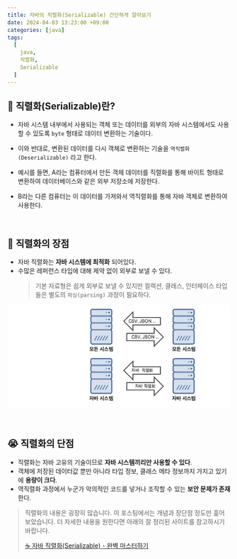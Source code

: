 ```yaml
---
title: 자바의 직렬화(Serializable) 간단하게 알아보기
date: 2024-04-03 13:23:00 +09:00
categories: [java]
tags:
  [
    java,
    직렬화,
    Serializable
  ]
---
```


## 🤔 직렬화(Serializable)란?
- 자바 시스템 내부에서 사용되는 객체 또는 데이터를 외부의 자바 시스템에서도 사용할 수 있도록 `byte` 형태로 데이터 변환하는 기술이다.
- 이와 반대로, 변환된 데이터를 다시 객체로 변환하는 기술을 `역직렬화(Deserializable)` 라고 한다.

- 예시를 들면, A라는 컴퓨터에서 만든 객체 데이터를 직렬화를 통해 바이트 형태로 변환하여 데이터베이스와 같은 외부 저장소에 저장한다.
- B라는 다른 컴퓨터는 이 데이터를 가져와서 역직렬화를 통해 자바 객체로 변환하여 사용한다.

<br>

## 🤗 직렬화의 장점
- 자바 직렬화는 **자바 시스템에 최적화** 되어있다.
- 수많은 레퍼런스 타입에 대해 제약 없이 외부로 보낼 수 있다.
  > 기본 자료형은 쉽게 외부로 보낼 수 있지만 컬렉션, 클래스, 인터페이스 타입들은 별도의 `파싱(parsing)` 과정이 필요하다.

![자바 직렬화의 장점](/assets/img/240403/serializable.png)

<br>

## 😭 직렬화의 단점
- 직렬화는 자바 고유의 기술이므로 **자바 시스템끼리만 사용할 수 있다**.
- 객체에 저장된 데이터값 뿐만 아니라 타입 정보, 클래스 메타 정보까지 가지고 있기에 **용량이 크다**.
- 역직렬화 과정에서 누군가 악의적인 코드를 넣거나 조작할 수 있는 **보안 문제가 존재**한다.

> 직렬화의 내용은 굉장히 많습니다. 이 포스팅에서는 개념과 장단점 정도만 흝어보았습니다. 더 자세한 내용을 원한다면 아래의 잘 정리된 사이트를 참고하시기 바랍니다.
>
> [☕ 자바 직렬화(Serializable) - 완벽 마스터하기](https://inpa.tistory.com/entry/JAVA-%E2%98%95-%EC%A7%81%EB%A0%AC%ED%99%94Serializable-%EC%99%84%EB%B2%BD-%EB%A7%88%EC%8A%A4%ED%84%B0%ED%95%98%EA%B8%B0)